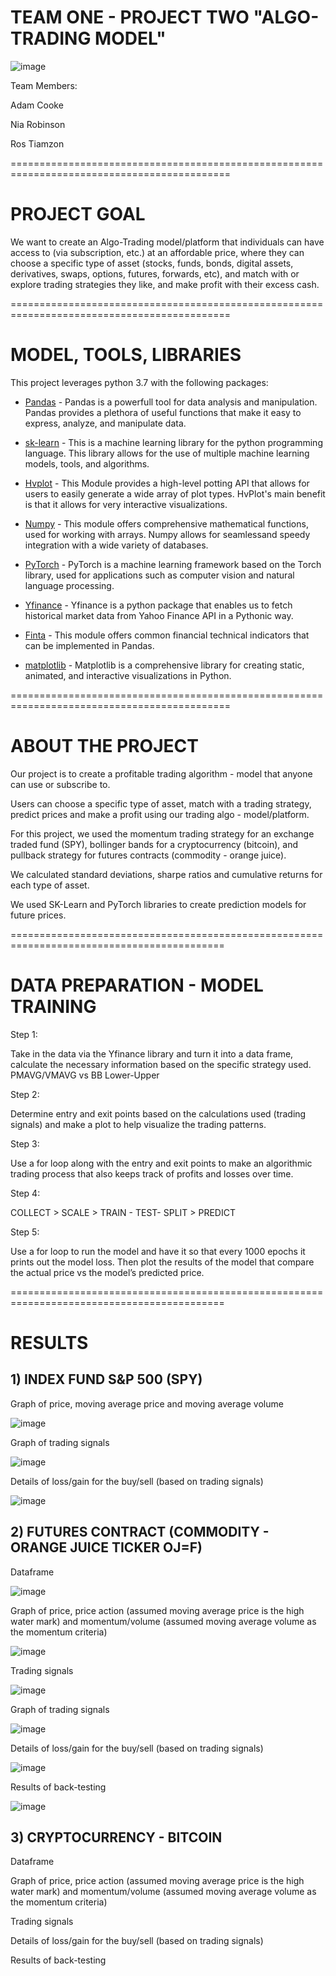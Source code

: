 # TEAM ONE - PROJECT TWO "ALGO-TRADING MODEL"

![image](https://user-images.githubusercontent.com/108433370/196785794-1f9f88d8-44bf-47f6-9a6c-0ddb95b1e069.png)

Team Members:

Adam Cooke

Nia Robinson

Ros Tiamzon

============================================================================================

# PROJECT GOAL

We want to create an Algo-Trading model/platform that individuals can have access to (via subscription, etc.) at an affordable price, where they can choose a specific type of asset (stocks, funds, bonds, digital assets, derivatives, swaps, options, futures, forwards, etc), and match with or explore trading strategies they like, and make profit with their excess cash.

============================================================================================

# MODEL, TOOLS, LIBRARIES
This project leverages python 3.7 with the following packages:

* [Pandas](https://pandas.pydata.org/) - Pandas is a powerfull tool for data analysis and manipulation. Pandas provides a plethora of useful functions that make it easy to express, analyze, and manipulate data.

* [sk-learn](https://scikit-learn.org/stable/) - This is a machine learning library for the python programming language. This library allows for the use of multiple machine learning models, tools, and algorithms.

* [Hvplot](https://hvplot.holoviz.org/) - This Module provides a high-level potting API that allows for users to easily generate a wide array of plot types. HvPlot's main benefit is that it allows for very interactive visualizations.

* [Numpy](https://numpy.org/) - This module offers comprehensive mathematical functions, used for working with arrays. Numpy allows for seamlessand speedy integration with a wide variety of databases.

* [PyTorch](https://pytorch.org/) - PyTorch is a machine learning framework based on the Torch library, used for applications such as computer vision and natural language processing.

* [Yfinance](https://pypi.org/project/yfinance/) - Yfinance is a python package that enables us to fetch historical market data from Yahoo Finance API in a Pythonic way.

* [Finta](https://github.com/peerchemist/finta) - This module offers common financial technical indicators that can be implemented in Pandas.

* [matplotlib](https://matplotlib.org/) - Matplotlib is a comprehensive library for creating static, animated, and interactive visualizations in Python. 



============================================================================================

# ABOUT THE PROJECT

Our project is to create a profitable trading algorithm - model that anyone can use or subscribe to.

Users can choose a specific type of asset, match with a trading strategy, predict prices and make a profit using our trading algo - model/platform.  

For this project, we used the momentum trading strategy for an exchange traded fund (SPY), bollinger bands for a cryptocurrency (bitcoin), and pullback strategy for futures contracts (commodity - orange juice). 

We calculated standard deviations, sharpe ratios and cumulative returns for each type of asset. 

We used SK-Learn and PyTorch libraries to create prediction models for future prices.


===========================================================================================

# DATA PREPARATION - MODEL TRAINING 

Step 1:

Take in the data via the Yfinance library and turn it into a data frame, calculate the necessary information based on the specific strategy used. PMAVG/VMAVG vs BB Lower-Upper

Step 2:

Determine  entry and exit points based on the calculations used (trading signals) and make a plot to help visualize the trading patterns.

Step 3: 

Use a for loop along with the entry and exit points to make an algorithmic trading process that also keeps track of profits and losses over time.

Step 4: 

COLLECT > SCALE > TRAIN - TEST- SPLIT > PREDICT

Step 5: 

Use a for loop to run the model and have it so that every 1000 epochs it prints out the model loss. Then plot the results of the model that compare the actual price vs the model’s predicted price.


===========================================================================================

# RESULTS

## 1) INDEX FUND S&P 500 (SPY)

Graph of price, moving average price and moving average volume

![image](https://user-images.githubusercontent.com/108433370/196787488-3f8d8a6b-f5b1-463c-91c6-ddd9988d22bb.png)


Graph of trading signals

![image](https://user-images.githubusercontent.com/108433370/196787577-c4f165be-5e15-4c6e-894e-595add04d2a1.png)

Details of loss/gain for the buy/sell (based on trading signals)

![image](https://user-images.githubusercontent.com/108433370/196787848-f7aee07e-322b-4ea1-8bd1-e4f8818dc813.png)


## 2) FUTURES CONTRACT (COMMODITY - ORANGE JUICE TICKER OJ=F) 

Dataframe

![image](https://user-images.githubusercontent.com/108433370/196789157-aa384dec-cbd6-4582-a3fa-0588b8b35ae2.png)

Graph of price, price action (assumed moving average price is the high water mark) and momentum/volume (assumed moving average volume as the momentum criteria)

![image](https://user-images.githubusercontent.com/108433370/196788407-9c646dc8-a7d7-4a53-8607-e34be3a16b02.png)

Trading signals

![image](https://user-images.githubusercontent.com/108433370/196788862-77fa7757-3024-4cf2-bbfc-695c9a328cc8.png)

Graph of trading signals

![image](https://user-images.githubusercontent.com/108433370/196788465-8897a9a0-379a-45f2-9e5e-20b3ab4ee3aa.png)

Details of loss/gain for the buy/sell (based on trading signals)

![image](https://user-images.githubusercontent.com/108433370/196788539-213f0eca-d861-4f55-a46f-4eedf2505fd4.png)


Results of back-testing

![image](https://user-images.githubusercontent.com/108433370/196788624-e09bc953-6d94-4f26-a357-0a9ef973cdec.png)





## 3) CRYPTOCURRENCY - BITCOIN 

Dataframe


Graph of price, price action (assumed moving average price is the high water mark) and momentum/volume (assumed moving average volume as the momentum criteria)


Trading signals


Details of loss/gain for the buy/sell (based on trading signals)


Results of back-testing




